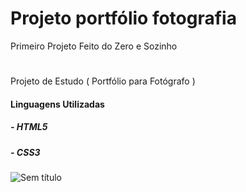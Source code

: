 # Projeto portfólio fotografia
Primeiro Projeto Feito do Zero e Sozinho
#
Projeto de Estudo ( Portfólio para Fotógrafo )
#### Linguagens Utilizadas
##### - HTML5
##### - CSS3 

![Sem título](https://user-images.githubusercontent.com/72334759/121906968-ff7d5f80-cd01-11eb-9d0d-4270be9250d3.png)


